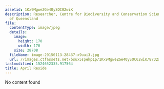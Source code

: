 ```yaml
---
assetid: 1Kx9MgweZGe40ySOC02wiK
description: Researcher, Centre for Biodiversity and Conservation Science, The University
  of Queensland
file:
  contentType: image/jpeg
  details:
    image:
      height: 170
      width: 170
    size: 28708
  fileName: image-20150113-28437-x9uai3.jpg
  url: //images.ctfassets.net/bsux5spekp1p/1Kx9MgweZGe40ySOC02wiK/8732ad39d16304ab60bc8d3b9768bacc/image-20150113-28437-x9uai3.jpg
lastmodified: 1524652335.917564
title: April Reside
---
```

No content found